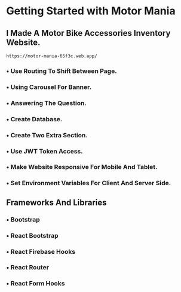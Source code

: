 # Getting Started with Motor Mania
## I Made A Motor Bike Accessories Inventory Website.
    https://motor-mania-65f3c.web.app/


### • Use Routing To Shift Between Page.
### • Using Carousel For Banner.
### • Answering The Question.
### • Create Database.
### • Create Two Extra Section.
### • Use JWT Token Access.
### • Make Website Responsive For Mobile And Tablet.
### • Set Environment Variables For Client And Server Side.


## Frameworks And Libraries
### • Bootstrap
### • React Bootstrap
### • React Firebase Hooks
### • React Router
### • React Form Hooks
